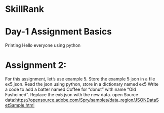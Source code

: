 # SkillRank

# Day-1 Assignment Basics
Printing Hello everyone using python
# Assignment 2:
For this assignment, let’s use example 5. Store the example 5 json in a file ex5.json.
Read the json using python, store in a dictionary named ex5
Write a code to add a batter named Coffee for “donut” with name “Old Fashoined”.
Replace the ex5.json with the new data.
open Source data:https://opensource.adobe.com/Spry/samples/data_region/JSONDataSetSample.html
